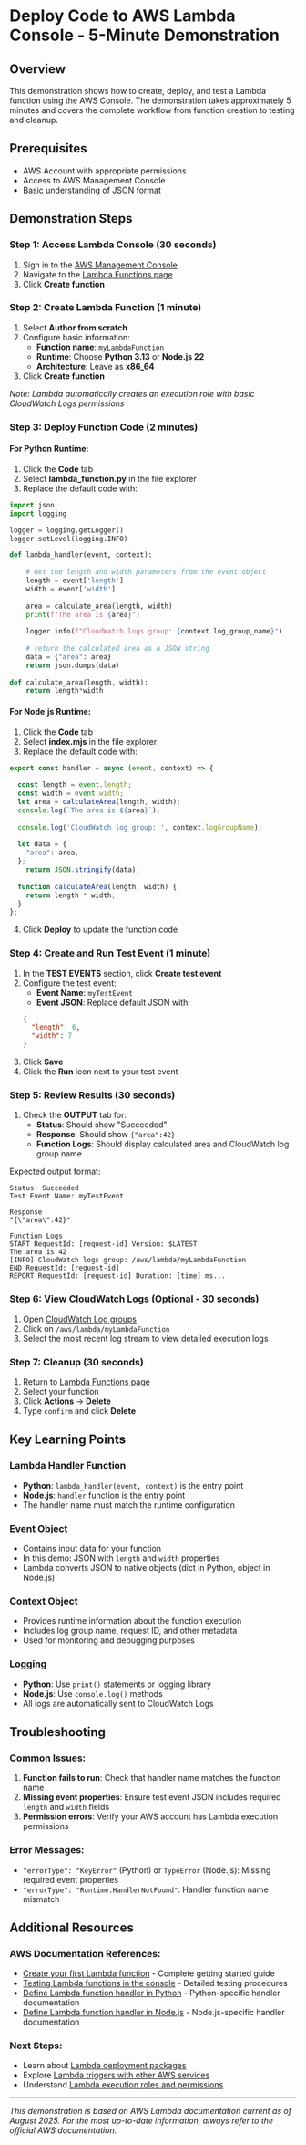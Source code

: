 # Deploy Code to AWS Lambda Console - 5-Minute Demonstration

## Overview
This demonstration shows how to create, deploy, and test a Lambda function using the AWS Console. The demonstration takes approximately 5 minutes and covers the complete workflow from function creation to testing and cleanup.

## Prerequisites
- AWS Account with appropriate permissions
- Access to AWS Management Console
- Basic understanding of JSON format

## Demonstration Steps

### Step 1: Access Lambda Console (30 seconds)
1. Sign in to the [AWS Management Console](https://console.aws.amazon.com/)
2. Navigate to the [Lambda Functions page](https://console.aws.amazon.com/lambda/home#/functions)
3. Click **Create function**

### Step 2: Create Lambda Function (1 minute)
1. Select **Author from scratch**
2. Configure basic information:
   - **Function name**: `myLambdaFunction`
   - **Runtime**: Choose **Python 3.13** or **Node.js 22**
   - **Architecture**: Leave as **x86_64**
3. Click **Create function**

*Note: Lambda automatically creates an execution role with basic CloudWatch Logs permissions*

### Step 3: Deploy Function Code (2 minutes)

#### For Python Runtime:
1. Click the **Code** tab
2. Select **lambda_function.py** in the file explorer
3. Replace the default code with:

```python
import json
import logging

logger = logging.getLogger()
logger.setLevel(logging.INFO)

def lambda_handler(event, context):
    
    # Get the length and width parameters from the event object
    length = event['length']
    width = event['width']
    
    area = calculate_area(length, width)
    print(f"The area is {area}")
        
    logger.info(f"CloudWatch logs group: {context.log_group_name}")
    
    # return the calculated area as a JSON string
    data = {"area": area}
    return json.dumps(data)
    
def calculate_area(length, width):
    return length*width
```

#### For Node.js Runtime:
1. Click the **Code** tab
2. Select **index.mjs** in the file explorer
3. Replace the default code with:

```javascript
export const handler = async (event, context) => {
  
  const length = event.length;
  const width = event.width;
  let area = calculateArea(length, width);
  console.log(`The area is ${area}`);
        
  console.log('CloudWatch log group: ', context.logGroupName);
  
  let data = {
    "area": area,
  };
    return JSON.stringify(data);
    
  function calculateArea(length, width) {
    return length * width;
  }
};
```

4. Click **Deploy** to update the function code

### Step 4: Create and Run Test Event (1 minute)
1. In the **TEST EVENTS** section, click **Create test event**
2. Configure the test event:
   - **Event Name**: `myTestEvent`
   - **Event JSON**: Replace default JSON with:
   ```json
   {
     "length": 6,
     "width": 7
   }
   ```
3. Click **Save**
4. Click the **Run** icon next to your test event

### Step 5: Review Results (30 seconds)
1. Check the **OUTPUT** tab for:
   - **Status**: Should show "Succeeded"
   - **Response**: Should show `{"area":42}`
   - **Function Logs**: Should display calculated area and CloudWatch log group name

Expected output format:
```
Status: Succeeded
Test Event Name: myTestEvent

Response
"{\"area\":42}"

Function Logs
START RequestId: [request-id] Version: $LATEST
The area is 42
[INFO] CloudWatch logs group: /aws/lambda/myLambdaFunction
END RequestId: [request-id]
REPORT RequestId: [request-id] Duration: [time] ms...
```

### Step 6: View CloudWatch Logs (Optional - 30 seconds)
1. Open [CloudWatch Log groups](https://console.aws.amazon.com/cloudwatch/home#logs:)
2. Click on `/aws/lambda/myLambdaFunction`
3. Select the most recent log stream to view detailed execution logs

### Step 7: Cleanup (30 seconds)
1. Return to [Lambda Functions page](https://console.aws.amazon.com/lambda/home#/functions)
2. Select your function
3. Click **Actions** → **Delete**
4. Type `confirm` and click **Delete**

## Key Learning Points

### Lambda Handler Function
- **Python**: `lambda_handler(event, context)` is the entry point
- **Node.js**: `handler` function is the entry point
- The handler name must match the runtime configuration

### Event Object
- Contains input data for your function
- In this demo: JSON with `length` and `width` properties
- Lambda converts JSON to native objects (dict in Python, object in Node.js)

### Context Object
- Provides runtime information about the function execution
- Includes log group name, request ID, and other metadata
- Used for monitoring and debugging purposes

### Logging
- **Python**: Use `print()` statements or logging library
- **Node.js**: Use `console.log()` methods
- All logs are automatically sent to CloudWatch Logs

## Troubleshooting

### Common Issues:
1. **Function fails to run**: Check that handler name matches the function name
2. **Missing event properties**: Ensure test event JSON includes required `length` and `width` fields
3. **Permission errors**: Verify your AWS account has Lambda execution permissions

### Error Messages:
- `"errorType": "KeyError"` (Python) or `TypeError` (Node.js): Missing required event properties
- `"errorType": "Runtime.HandlerNotFound"`: Handler function name mismatch

## Additional Resources

### AWS Documentation References:
- [Create your first Lambda function](https://docs.aws.amazon.com/lambda/latest/dg/getting-started.html) - Complete getting started guide
- [Testing Lambda functions in the console](https://docs.aws.amazon.com/lambda/latest/dg/testing-functions.html) - Detailed testing procedures
- [Define Lambda function handler in Python](https://docs.aws.amazon.com/lambda/latest/dg/python-handler.html) - Python-specific handler documentation
- [Define Lambda function handler in Node.js](https://docs.aws.amazon.com/lambda/latest/dg/nodejs-handler.html) - Node.js-specific handler documentation

### Next Steps:
- Learn about [Lambda deployment packages](https://docs.aws.amazon.com/lambda/latest/dg/python-package.html)
- Explore [Lambda triggers with other AWS services](https://docs.aws.amazon.com/lambda/latest/dg/with-s3-example.html)
- Understand [Lambda execution roles and permissions](https://docs.aws.amazon.com/lambda/latest/dg/lambda-intro-execution-role.html)

---

*This demonstration is based on AWS Lambda documentation current as of August 2025. For the most up-to-date information, always refer to the official AWS documentation.*
